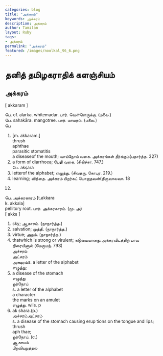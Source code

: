 ```yaml
---  
categories: blog  
title: "அக்கரம்"
keywords: அக்கரம்  
description: அக்கரம்
author: Tamilan  
layout: Ruby  
tags:     
- அக்கரம்
permalink: "அக்கரம்"  
featured: /images/noolkal_96_6.png  
--- 
```

# தனித் தமிழகராதிக் களஞ்சியம்
## அக்கரம்

[ akkaram ]  
  
பெ. cf. alarka. whitemadar. பார். வெள்ளெருக்கு. (மலை.)  
பெ. sahakāra. mangotree. பார். மாமரம். (மலை.)  
பெ  
1. [m. akkaram.]  
thrush  
aphthae  
parasitic stomatitis  
a diseaseof the mouth; வாய்நோய் வகை. அக்கரங்கள் தீர்க்கும்(பதார்த்த. 327)  
2. a form of diarrhoea; பேதி வகை. (சிகிச்சா. 747.)  
பெ. akṣara  
1. letterof the alphabet; எழுத்து. (சிவதரு. கோபுர. 219.)  
2. learning; வித்தை. அக்கரம் பிறர்கட் பொறாதவன்(திருவாலவா. 18  
12)  
பெ. அக்கரகாரம் [t.akkara  
k. akkala]  
pellitory root. பார். அக்கரகாரம். (மூ. அ)  
[ akka ]  
1. sky; ஆகாசம். (நாநார்த்த.)  
2. salvation; முத்தி. (நாநார்த்த.)  
3. virtue; அறம். (நாநார்த்த.)  
4. thatwhich is strong or virulent; கடுமையானது.அக்கரவிடத்திற் பாவ நிரையினால் (மேருமந். 793)  
அச்சரம்  
அட்சரம்  
அக்ஷரம்s. a letter of the alphabet  
எழுத்து;  
2. a disease of the stomach  
எழுத்து  
ஓர்நோய்  
s. a letter of the alphabet  
a character  
the marks on an amulet  
எழுத்து. wils. p  
4. ak shara.(p.)  
அச்சரம்அட்சரம்  
s. a disease of the stomach causing erup tions on the tongue and lips; thrush  
aph thae;   
ஓர்நோய். (c.)  
ஆகாயம்  
பிறவியறுத்தல்